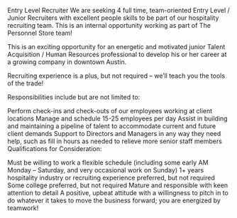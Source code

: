Entry Level Recruiter
We are seeking 4 full time, team-oriented Entry Level / Junior Recruiters with excellent people skills to be part of our hospitality recruiting team. This is an internal opportunity working as part of The Personnel Store team!

This is an exciting opportunity for an energetic and motivated junior Talent Acquisition / Human Resources professional to develop his or her career at a growing company in downtown Austin.

Recruiting experience is a plus, but not required – we’ll teach you the tools of the trade!

Responsibilities include but are not limited to:

Perform check-ins and check-outs of our employees working at client locations
Manage and schedule 15-25 employees per day
Assist in building and maintaining a pipeline of talent to accommodate current and future client demands
Support to Directors and Managers in any way they need help, such as fill in hours as needed to relieve more senior staff members
Qualifications for Consideration:

Must be willing to work a flexible schedule (including some early AM Monday – Saturday, and very occasional work on Sunday)
1+ years hospitality industry or recruiting experience preferred, but not required
Some college preferred, but not required
Mature and responsible with keen attention to detail
A positive, upbeat attitude with a willingness to pitch in to do whatever it takes to move the business forward; you are energized by teamwork!
